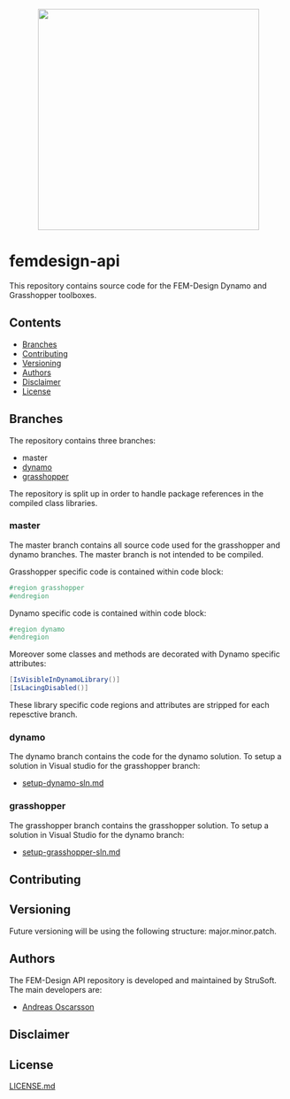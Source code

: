 <p align="center">
 <img width="400" src="https://strusoft.com/uploads/products/fem-design/FEM-Design_text.png">
</p>

# femdesign-api
This repository contains source code for the FEM-Design Dynamo and Grasshopper toolboxes. 

## Contents

* [Branches](https://github.com/andosca/femdesign-api/blob/master/README.md#branches)
* [Contributing](https://github.com/andosca/femdesign-api/blob/master/README.md#contributing)
* [Versioning](https://github.com/andosca/femdesign-api/blob/master/README.md#versioning)
* [Authors](https://github.com/andosca/femdesign-api/blob/master/README.md#authors)
* [Disclaimer](https://github.com/andosca/femdesign-api/blob/master/README.md#disclaimer)
* [License](https://github.com/andosca/femdesign-api/blob/master/README.md#license)


## Branches
The repository contains three branches: 
* master
* [dynamo](https://github.com/andosca/femdesign-api/tree/dynamo)
* [grasshopper](https://github.com/andosca/femdesign-api/tree/grasshopper)

The repository is split up in order to handle package references in the compiled class libraries.

### master
The master branch contains all source code used for the grasshopper and dynamo branches. The master branch is not intended to be compiled.

Grasshopper specific code is contained within code block:

```c#
#region grasshopper
#endregion
```

Dynamo specific code is contained within code block:

```c#
#region dynamo
#endregion
```
 
Moreover some classes and methods are decorated with Dynamo specific attributes:

```c#
[IsVisibleInDynamoLibrary()]
[IsLacingDisabled()]
```

These library specific code regions and attributes are stripped for each repesctive branch.

### dynamo 
The dynamo branch contains the code for the dynamo solution. To setup a solution in Visual studio for the grasshopper branch: 
* [setup-dynamo-sln.md](https://github.com/andosca/femdesign-api/blob/dynamo/setup-dynamo-sln.md)

### grasshopper
The grasshopper branch contains the grasshopper solution. To setup a solution in Visual Studio for the dynamo branch: 
* [setup-grasshopper-sln.md](https://github.com/andosca/femdesign-api/blob/grasshopper/setup-grasshopper-sln.md)

## Contributing

## Versioning
Future versioning will be using the following structure: major.minor.patch.

## Authors
The FEM-Design API repository is developed and maintained by StruSoft. The main developers are:
* [Andreas Oscarsson](https://github.com/andosca)

## Disclaimer

## License
[LICENSE.md](LICENSE)

